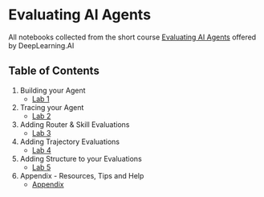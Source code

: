 # Evaluating AI Agents

All notebooks collected from the short course [Evaluating AI Agents](https://www.deeplearning.ai/short-courses/evaluating-ai-agents/) offered by DeepLearning.AI

## Table of Contents

1. Building your Agent
    - [Lab 1](https://github.com/ginny100/DeepLearning.AI-Evaluating-AI-Agents/tree/master/Lab%201)
2. Tracing your Agent
    - [Lab 2](https://github.com/ginny100/DeepLearning.AI-Evaluating-AI-Agents/tree/master/Lab%202)
3. Adding Router & Skill Evaluations
    - [Lab 3](https://github.com/ginny100/DeepLearning.AI-Evaluating-AI-Agents/tree/master/Lab%203)
4. Adding Trajectory Evaluations
    - [Lab 4](https://github.com/ginny100/DeepLearning.AI-Evaluating-AI-Agents/tree/master/Lab%204)
5. Adding Structure to your Evaluations
    - [Lab 5](https://github.com/ginny100/DeepLearning.AI-Evaluating-AI-Agents/tree/master/Lab%205)
6. Appendix - Resources, Tips and Help
    - [Appendix](https://github.com/ginny100/DeepLearning.AI-Evaluating-AI-Agents/tree/master/Appendix)